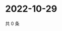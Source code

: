 # 2022-10-29

共 0 条

<!-- BEGIN WEIBO -->
<!-- 最后更新时间 Sat Oct 29 2022 13:13:01 GMT+0800 (China Standard Time) -->

<!-- END WEIBO -->
